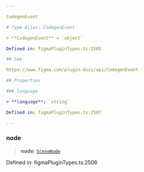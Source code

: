 ```yaml
---

CodegenEvent

# Type Alias: CodegenEvent

> **CodegenEvent** = `object`

Defined in: figmaPluginTypes.ts:2505

## See

https://www.figma.com/plugin-docs/api/CodegenEvent

## Properties

### language

> **language**: `string`

Defined in: figmaPluginTypes.ts:2507

---
```


### node

> **node**: [`SceneNode`](SceneNode.md)

Defined in: figmaPluginTypes.ts:2506
